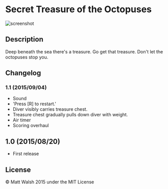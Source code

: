 # Secret Treasure of the Octopuses

![screenshot](https://cloud.githubusercontent.com/assets/6074785/9385338/e8e1615a-4723-11e5-8814-c13faf51d731.png)

## Description
Deep beneath the sea there's a treasure. Go get that treasure. Don't let the octopuses stop you.

## Changelog

### 1.1 (2015/09/04)

- Sound
- 'Press [R] to restart.'
- Diver visibly carries treasure chest.
- Treasure chest gradually pulls down diver with weight.
- Air timer
- Scoring overhaul

## 1.0 (2015/08/20)

- First release

## License
© Matt Walsh 2015 under the MIT License